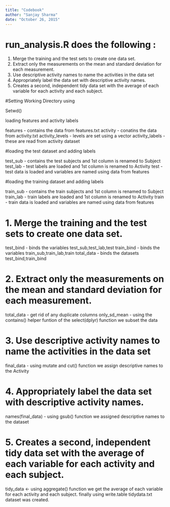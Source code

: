 ```yaml
---
title: "Codebook"
author: "Sanjay Sharma"
date: "October 26, 2015"
---
```


# run_analysis.R does the following :

1. Merge the training and the test sets to create one data set.
2. Extract only the measurements on the mean and standard deviation for each measurement. 
3. Use descriptive activity names to name the activities in the data set
4. Appropriately label the data set with descriptive activity names. 
5. Creates a second, independent tidy data set with the average of each variable for each activity and each subject. 

#Setting Working Directory using 

Setwd()

loading features and activity labels

features - contains the data from features.txt
activity - conatins the data from activity.txt
activity_levels - levels are set using a vector
activity_labels - these are read from activity dataset

#loading the test dataset and adding labels

test_sub - contains the test subjects and 1st column is renamed to Subject
test_lab - test labels are loaded and 1st column is renamed to Activity
test - test data is loaded and variables are named using data from features

#loading the training dataset and adding labels

train_sub - contains the train subjects and 1st column is renamed to Subject
train_lab - train labels are loaded and 1st column is renamed to Activity
train - train data is loaded and variables are named using data from features

# 1. Merge the training and the test sets to create one data set.

test_bind  - binds the variables test_sub,test_lab,test
train_bind - binds the variables train_sub,train_lab,train
total_data - binds the datasets test_bind,train_bind

# 2. Extract only the measurements on the mean and standard deviation for each measurement. 

total_data - get rid of any duplicate columns
only_sd_mean - using the contains() helper funtion of the select(dplyr) function we subset the data

# 3. Use descriptive activity names to name the activities in the data set

final_data - using mutate and cut() function we assign descriptive names to the Activity 

# 4. Appropriately label the data set with descriptive activity names.

names(final_data) - using gsub() function we assigned descriptive names to the dataset

# 5. Creates a second, independent tidy data set with the average of each variable for each activity and each subject. 

tidy_data <- using aggregate() function we get the average of each variable for each activity and each subject. 
finally using write.table tidydata.txt dataset was created.
